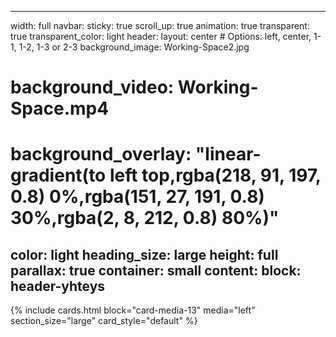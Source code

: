 
---
width: full
navbar:
  sticky: true
  scroll_up: true
  animation: true
  transparent: true
  transparent_color: light
header:
  layout: center # Options: left, center, 1-1, 1-2, 1-3 or 2-3
  background_image: Working-Space2.jpg
#  background_video: Working-Space.mp4
#  background_overlay: "linear-gradient(to left top,rgba(218, 91, 197, 0.8) 0%,rgba(151, 27, 191, 0.8) 30%,rgba(2, 8, 212, 0.8) 80%)"
  color: light
  heading_size: large
  height: full
  parallax: true
  container: small
  content:
    block: header-yhteys
---

{% include cards.html
  block="card-media-13"
  media="left"
  section_size="large"
  card_style="default"
%}
